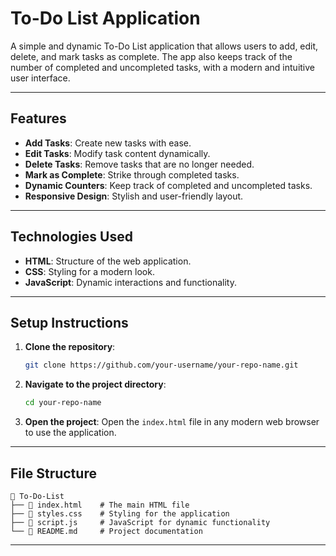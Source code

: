 
# **To-Do List Application**

A simple and dynamic To-Do List application that allows users to add, edit, delete, and mark tasks as complete. The app also keeps track of the number of completed and uncompleted tasks, with a modern and intuitive user interface.

---

## **Features**
- **Add Tasks**: Create new tasks with ease.
- **Edit Tasks**: Modify task content dynamically.
- **Delete Tasks**: Remove tasks that are no longer needed.
- **Mark as Complete**: Strike through completed tasks.
- **Dynamic Counters**: Keep track of completed and uncompleted tasks.
- **Responsive Design**: Stylish and user-friendly layout.

---

## **Technologies Used**
- **HTML**: Structure of the web application.
- **CSS**: Styling for a modern look.
- **JavaScript**: Dynamic interactions and functionality.

---

## **Setup Instructions**
1. **Clone the repository**:
   ```bash
   git clone https://github.com/your-username/your-repo-name.git
   ```
2. **Navigate to the project directory**:
   ```bash
   cd your-repo-name
   ```
3. **Open the project**:
   Open the `index.html` file in any modern web browser to use the application.

---

## **File Structure**
```plaintext
📂 To-Do-List
├── 📄 index.html    # The main HTML file
├── 📄 styles.css    # Styling for the application
├── 📄 script.js     # JavaScript for dynamic functionality
└── 📂 README.md     # Project documentation
```

---

